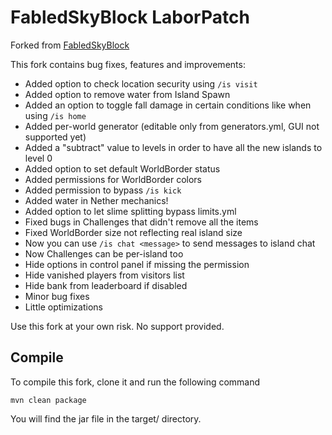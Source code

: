 FabledSkyBlock LaborPatch
===========
Forked from [FabledSkyBlock](https://gitlab.com/Songoda/fabledskyblock)

This fork contains bug fixes, features and improvements:
- Added option to check location security using `/is visit`
- Added option to remove water from Island Spawn
- Added an option to toggle fall damage in certain conditions like when using `/is home`
- Added per-world generator (editable only from generators.yml, GUI not supported yet)
- Added a "subtract" value to levels in order to have all the new islands to level 0
- Added option to set default WorldBorder status
- Added permissions for WorldBorder colors
- Added permission to bypass `/is kick`
- Added water in Nether mechanics!
- Added option to let slime splitting bypass limits.yml
- Fixed bugs in Challenges that didn't remove all the items
- Fixed WorldBorder size not reflecting real island size
- Now you can use `/is chat <message>` to send messages to island chat
- Now Challenges can be per-island too
- Hide options in control panel if missing the permission
- Hide vanished players from visitors list
- Hide bank from leaderboard if disabled
- Minor bug fixes
- Little optimizations

Use this fork at your own risk. No support provided.

Compile
------
To compile this fork, clone it and run the following command
```
mvn clean package
```
You will find the jar file in the target/ directory.


